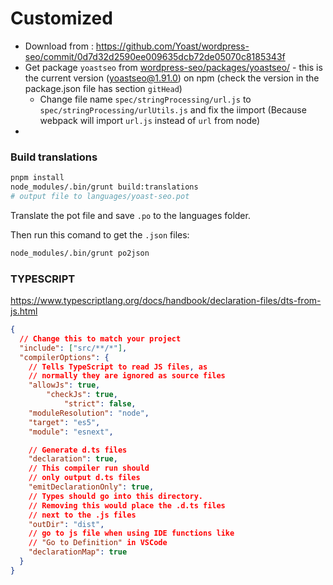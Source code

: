 # Customized
- Download from : https://github.com/Yoast/wordpress-seo/commit/0d7d32d2590ee009635dcb72de05070c8185343f
- Get package `yoastseo`  from [wordpress-seo/packages/yoastseo/](https://github.com/Yoast/wordpress-seo/tree/0d7d32d2590ee009635dcb72de05070c8185343f/packages/yoastseo) - this is the current version ([yoastseo@1.91.0](https://www.npmjs.com/package/yoastseo/v/1.91.0)) on npm (check the version in the package.json file has section `gitHead`)
  - Change file name `spec/stringProcessing/url.js` to `spec/stringProcessing/urlUtils.js` and fix the iimport (Because webpack will import `url.js` instead of `url` from node)
-

### Build translations

```bash
pnpm install
node_modules/.bin/grunt build:translations
# output file to languages/yoast-seo.pot
```

Translate the pot file and save `.po` to the languages folder.

Then run this comand to get the `.json` files:

```bash
node_modules/.bin/grunt po2json
```


### TYPESCRIPT
https://www.typescriptlang.org/docs/handbook/declaration-files/dts-from-js.html
```json
{
  // Change this to match your project
  "include": ["src/**/*"],
  "compilerOptions": {
    // Tells TypeScript to read JS files, as
    // normally they are ignored as source files
    "allowJs": true,
        "checkJs": true,
            "strict": false,
    "moduleResolution": "node",
    "target": "es5",
    "module": "esnext",

    // Generate d.ts files
    "declaration": true,
    // This compiler run should
    // only output d.ts files
    "emitDeclarationOnly": true,
    // Types should go into this directory.
    // Removing this would place the .d.ts files
    // next to the .js files
    "outDir": "dist",
    // go to js file when using IDE functions like
    // "Go to Definition" in VSCode
    "declarationMap": true
  }
}
```